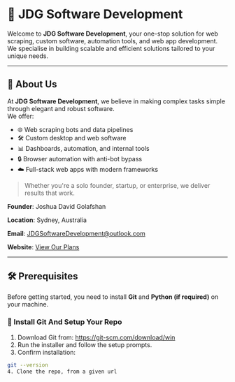 # 🧠 JDG Software Development

Welcome to **JDG Software Development**, your one-stop solution for web scraping, custom software, automation tools, and web app development. We specialise in building scalable and efficient solutions tailored to your unique needs.

---

## 👋 About Us

At **JDG Software Development**, we believe in making complex tasks simple through elegant and robust software.  
We offer:

- 🌐 Web scraping bots and data pipelines
- 🛠️ Custom desktop and web software
- 📊 Dashboards, automation, and internal tools
- 🔒 Browser automation with anti-bot bypass
- ☁️ Full-stack web apps with modern frameworks

> Whether you're a solo founder, startup, or enterprise, we deliver results that work.

**Founder**: Joshua David Golafshan

**Location**: Sydney, Australia

**Email**: JDGSoftwareDevelopment@outlook.com

**Website**: [View Our Plans](https://jdgsoftwaredevelopment.github.io/JDGSoftwareDevelopment/)

---

## 🛠️ Prerequisites

Before getting started, you need to install **Git** and **Python (if required)** on your machine.

### 🔧 Install Git And Setup Your Repo
1. Download Git from: https://git-scm.com/download/win
2. Run the installer and follow the setup prompts.
3. Confirm installation:
```bash
git --version
4. Clone the repo, from a given url
